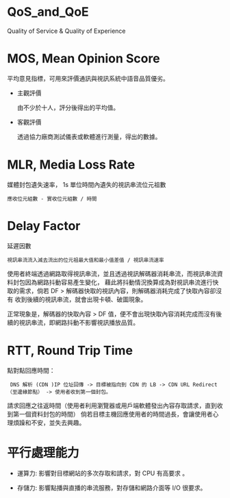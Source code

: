 # QoS_and_QoE
Quality of Service &amp; Quality of Experience

# MOS, Mean Opinion Score 

平均意見指標，可用來評價通訊與視訊系統中語音品質優劣。

* 主觀評價

  由不少於十人，評分後得出的平均值。

* 客觀評價

  透過協力廠商測試儀表或軟體進行測量，得出的數據。
  
# MLR, Media Loss Rate

  媒體封包遺失速率， 1s 單位時間內遺失的視訊串流位元祖數
  
    應收位元組數 - 實收位元組數 / 時間

# Delay Factor 

  延遲因數
  
    視訊串流流入減去流出的位元祖最大值和最小值差值 / 視訊串流速率
  
  使用者終端透過網路取得視訊串流，並且透過視訊解碼器消耗串流，而視訊串流資料封包因為網路抖動容易產生變化，
  藉此將抖動情況換算成為對視訊串流進行快取的需求，倘若 DF > 解碼器快取的視訊內容，則解碼器消耗完成了快取內容卻沒有
  收到後續的視訊串流，就會出現卡頓、破圖現象。
  
  正常現象是，解碼器的快取內容 > DF 值，便不會出現快取內容消耗完成而沒有後續的視訊串流，即網路抖動不影響視訊播放品質。

# RTT, Round Trip Time

  點對點回應時間：
  
     DNS 解析 (CDN )IP 位址回傳 -> 目標被指向到 CDN 的 LB -> CDN URL Redirect （至邊緣節點） -> 使用者收到第一個封包。

請求回應之往返時間（使用者利用瀏覽器或用戶端軟體發出內容存取請求，直到收到第一個資料封包的時間）
倘若目標主機回應使用者的時間過長，會讓使用者心理煩躁和不安，並失去興趣。

# 平行處理能力

* 運算力: 影響對目標網站的多次存取和請求，對 CPU 有高要求 。

* 存儲力: 影響點播與直播的串流服務，對存儲和網路介面等 I/O 很要求。

